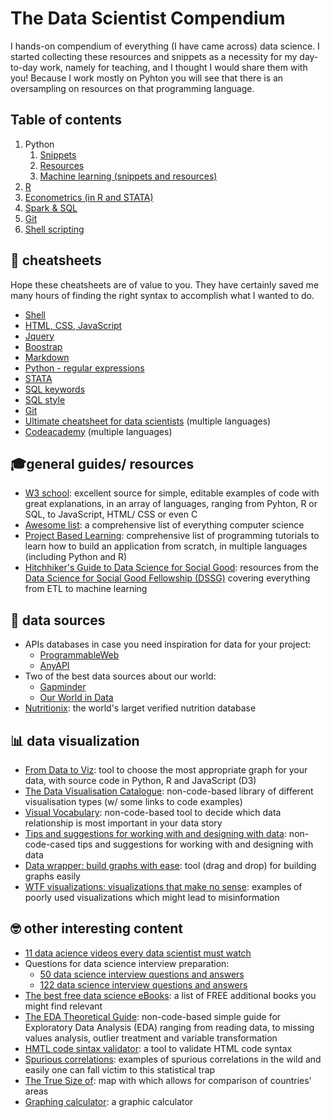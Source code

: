 # The Data Scientist Compendium
I hands-on compendium of everything (I have came across) data science. I started collecting these resources and snippets as a necessity for my day-to-day work, namely for teaching, and I thought I would share them with you! Because I work mostly on Pyhton you will see that there is an oversampling on resources on that programming language.

## Table of contents
1. Python
	1. [Snippets](https://github.com/bforbesc/the-data-scientist-compendium/blob/main/1_Python_snippets.md)
	1. [Resources](https://github.com/bforbesc/the-data-scientist-compendium/blob/main/1_Python_resources.md)
	1. [Machine learning (snippets and resources)](https://github.com/bforbesc/the-data-scientist-compendium/blob/main/1_Pyhton_machine_learning.md)
1. [R](https://github.com/bforbesc/the-data-scientist-compendium/blob/main/2_R.md)
1. [Econometrics (in R and STATA)](https://github.com/bforbesc/the-data-scientist-compendium/blob/main/4_Econometrics_R_STATA.md)
1. [Spark & SQL](https://github.com/bforbesc/the-data-scientist-compendium/blob/main/5_Spark_SQL.md)
1. [Git](https://github.com/bforbesc/the-data-scientist-compendium/blob/main/6_Git.md)
1. [Shell scripting](https://github.com/bforbesc/the-data-scientist-compendium/blob/main/7_Shell.md)


## 🙈 cheatsheets
Hope these cheatsheets are of value to you. They have certainly saved me many hours of finding the right syntax to accomplish what I wanted to do.
- [Shell](https://oit.ua.edu/wp-content/uploads/2020/12/Linux_bash_cheat_sheet-1.pdf)
- [HTML, CSS, JavaScript](https://htmlcheatsheet.com/)
- [Jquery](https://oscarotero.com/jquery/)
- [Boostrap](https://hackerthemes.com/bootstrap-cheatsheet/)
- [Markdown](https://github.com/adam-p/markdown-here/wiki/Markdown-Cheatsheet)
- [Python - regular expressions](https://www.dataquest.io/wp-content/uploads/2019/03/python-regular-expressions-cheat-sheet.pdf)
- [STATA](https://www.stata.com/bookstore/statacheatsheets.pdf)
- [SQL keywords](https://www.w3schools.com/sql/sql_ref_keywords.asp)
- [SQL style](https://www.sqlstyle.guide/)
- [Git](https://education.github.com/git-cheat-sheet-education.pdf)
- [Ultimate cheatsheet for data scientists](https://levelup.gitconnected.com/the-ultimate-cheat-sheet-for-data-scientists-d1e247b6a60c) (multiple languages)
- [Codeacademy](https://www.codecademy.com/resources/cheatsheets/language/python) (multiple languages)

	
## 🎓general guides/ resources
- [W3 school](https://www.w3schools.com/python/default.asp): excellent source for simple, editable examples of code with great explanations, in an array of languages, ranging from Pyhton, R or SQL, to JavaScript, HTML/ CSS or even C
- [Awesome list](https://github.com/sindresorhus/awesome/blob/main/readme.md): a comprehensive list of everything computer science
- [Project Based Learning](https://github.com/practical-tutorials/project-based-learning?utm_source=pocket_mylist): comprehensive list of programming tutorials to learn how to build an application from scratch, in multiple languages (including Python and R)
- [Hitchhiker's Guide to Data Science for Social Good](https://github.com/dssg/hitchhikers-guide?utm_source=pocket_mylist): resources from the [Data Science for Social Good Fellowship (DSSG)](http://dssgfellowship.org/) covering everything from ETL to machine learning


## 💽 data sources
- APIs databases in case you need inspiration for data for your project:
	- [ProgrammableWeb](https://www.programmableweb.com/apis/directory)
	- [AnyAPI](https://any-api.com/)
- Two of the best data sources about our world: 
	- [Gapminder](https://www.gapminder.org/)
	- [Our World in Data](https://ourworldindata.org/blog?utm_source=pocket_mylist)
- [Nutritionix](https://www.nutritionix.com/?utm_source=pocket_mylist): the world's larget verified nutrition database


## 📊 data visualization
- [From Data to Viz](https://www.data-to-viz.com/): tool to choose the most appropriate graph for your data, with source code in Python, R and JavaScript (D3)
- [The Data Visualisation Catalogue](https://datavizcatalogue.com/): non-code-based library of different visualisation types (w/ some links to code examples)
- [Visual Vocabulary](https://ft-interactive.github.io/visual-vocabulary/): non-code-based tool to decide which data relationship is most important in your data story
- [Tips and suggestions for working with and designing with data](https://flowingdata.com/category/guides/): non-code-cased tips and suggestions for working with and designing with data
- [Data wrapper: build graphs with ease](https://app.datawrapper.de/chart/rweXo/upload): tool (drag and drop) for building graphs easily
- [WTF visualizations: visualizations that make no sense](https://viz.wtf/?utm_source=pocket_mylist): examples of poorly used visualizations which might lead to misinformation


## 🤓 other interesting content
- [11 data acience videos every data scientist must watch](https://pypi.org/project/ipython/)
- Questions for data science interview preparation:
	- [50 data science interview questions and answers](https://www.projectpro.io/article/100-data-science-interview-questions-and-answers-for-2021/184)
	- [122 data science interview questions and answers](https://www.edureka.co/blog/interview-questions/data-science-interview-questions/)
- [The best free data science eBooks](https://towardsdatascience.com/the-best-free-data-science-ebooks-b671691e5231): a list of FREE additional books you might find relevant
- [The EDA Theoretical Guide](https://towardsdatascience.com/the-eda-theoretical-guide-b7cef7653f0d): non-code-based simple guide for Exploratory Data Analysis (EDA) ranging from reading data, to missing values analysis, outlier treatment and variable transformation
- [HMTL code sintax validator](https://validator.w3.org/#validate_by_input): a tool to validate HTML code syntax
- [Spurious correlations](https://tylervigen.com/spurious-correlations): examples of spurious correlations in the wild and easily one can fall victim to this statistical trap
- [The True Size of](https://www.thetruesize.com/): map with which allows for comparison of countries' areas
- [Graphing calculator](https://www.desmos.com/calculator): a graphic calculator
